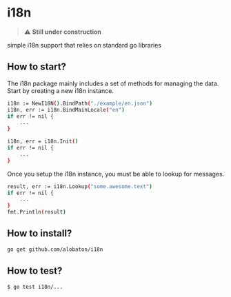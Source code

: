 # i18n

> :warning: **Still under construction**

simple i18n support that relies on standard go libraries

## How to start?

The i18n package mainly includes a set of methods for managing the data. Start by creating a new i18n instance.

```bash
i18n := NewI18N().BindPath("./example/en.json")
i18n, err := i18n.BindMainLocale("en")
if err != nil {
	...
}

i18n, err = i18n.Init()
if err != nil {
	...
}
```

Once you setup the i18n instance, you must be able to lookup for messages.
```bash
result, err := i18n.Lookup("some.awesome.text")
if err != nil {
    ...
}
fmt.Println(result)
```

## How to install?

```bash
go get github.com/alobaton/i18n
```

## How to test?

```bash
$ go test i18n/...
```

